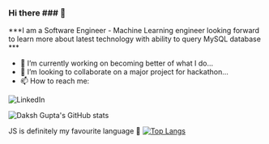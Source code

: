 ### Hi there ### 👋
***I am a Software Engineer - Machine Learning engineer looking forward to learn more about latest technology with ability to query MySQL database ***


- 🔭 I’m currently working on becoming better of what I do...
- 👯 I’m looking to collaborate on a major project for hackathon...
- 📫 How to reach me:

![LinkedIn](https://www.linkedin.com/in/daksh-gupta-496203201/)


![Daksh Gupta's GitHub stats](https://github-readme-stats.vercel.app/api?username=dakshgupta2002&show_icons=true&theme=outrun)

JS is definitely my favourite language 🥰
[![Top Langs](https://github-readme-stats.vercel.app/api/top-langs/?username=dakshgupta2002&layout=compact)](https://github.com/dakshgupta2002/github-readme-stats)

<!--
**dakshgupta2002/dakshgupta2002** is a ✨ _special_ ✨ repository because its `README.md` (this file) appears on your GitHub profile.

Here are some ideas to get you started:


- 🌱 I’m currently learning ...

- 🤔 I’m looking for help with ...
- 💬 Ask me about ...

- 😄 Pronouns: ...
- ⚡ Fun fact: ...
-->


